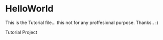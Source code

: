 # HelloWorld

This is the Tutorial file... this not for any proffesional purpose.
Thanks.. :)

Tutorial Project
